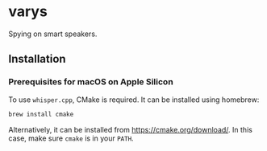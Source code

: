 # varys

Spying on smart speakers.

## Installation

### Prerequisites for macOS on Apple Silicon
To use `whisper.cpp`, CMake is required. It can be installed using homebrew:
```sh
brew install cmake
```
Alternatively, it can be installed from https://cmake.org/download/. In this case, make sure `cmake` is in your `PATH`.
